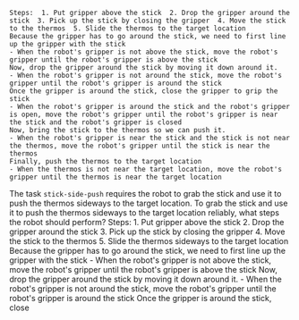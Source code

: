 
    Steps:  1. Put gripper above the stick  2. Drop the gripper around the stick  3. Pick up the stick by closing the gripper  4. Move the stick to the thermos  5. Slide the thermos to the target location
    Because the gripper has to go around the stick, we need to first line up the gripper with the stick
    - When the robot's gripper is not above the stick, move the robot's gripper until the robot's gripper is above the stick
    Now, drop the gripper around the stick by moving it down around it.
    - When the robot's gripper is not around the stick, move the robot's gripper until the robot's gripper is around the stick
    Once the gripper is around the stick, close the gripper to grip the stick
    - When the robot's gripper is around the stick and the robot's gripper is open, move the robot's gripper until the robot's gripper is near the stick and the robot's gripper is closed
    Now, bring the stick to the thermos so we can push it.
    - When the robot's gripper is near the stick and the stick is not near the thermos, move the robot's gripper until the stick is near the thermos
    Finally, push the thermos to the target location
    - When the thermos is not near the target location, move the robot's gripper until the thermos is near the target location

The task `stick-side-push` requires the robot to grab the stick and use it to push the thermos sideways to the target location.
To grab the stick and use it to push the thermos sideways to the target location reliably, what steps the robot should perform?
    Steps:  1. Put gripper above the stick  2. Drop the gripper around the stick  3. Pick up the stick by closing the gripper  4. Move the stick to the thermos  5. Slide the thermos sideways to the target location
    Because the gripper has to go around the stick, we need to first line up the gripper with the stick
    - When the robot's gripper is not above the stick, move the robot's gripper until the robot's gripper is above the stick
    Now, drop the gripper around the stick by moving it down around it.
    - When the robot's gripper is not around the stick, move the robot's gripper until the robot's gripper is around the stick
    Once the gripper is around the stick, close